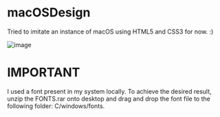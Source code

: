 # macOSDesign
Tried to imitate an instance of macOS using HTML5 and CSS3 for now.
:)



![image](https://user-images.githubusercontent.com/93031750/140638722-c2b8fc3d-7aa8-4e87-849e-159e771f9263.png)
# IMPORTANT
I used a font present in my system locally.
To achieve the desired result, unzip the FONTS.rar onto desktop and drag and drop the font file to the following folder: C/windows/fonts.

